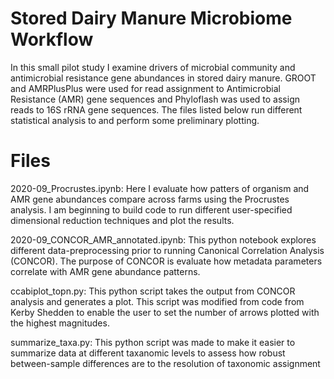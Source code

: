 # Stored Dairy Manure Microbiome Workflow

In this small pilot study I examine drivers of microbial community and antimicrobial resistance gene abundances in stored dairy manure. GROOT and AMRPlusPlus were used for read assignment to Antimicrobial Resistance (AMR) gene sequences and Phyloflash was used to assign reads to 16S rRNA gene sequences. The files listed below run different statistical analysis to and perform some preliminary plotting.

# Files
2020-09_Procrustes.ipynb: Here I evaluate how patters of organism and AMR gene abundances compare across farms using the Procrustes analysis. I am beginning to build code to run different user-specified dimensional reduction techniques and plot the results. 

2020-09_CONCOR_AMR_annotated.ipynb: This python notebook explores different data-preprocessing prior to running Canonical Correlation Analysis (CONCOR). The purpose of CONCOR is evaluate how metadata parameters correlate with AMR gene abundance patterns. 

ccabiplot_topn.py: This python script takes the output from CONCOR analysis and generates a plot. This script was modified from code from Kerby Shedden to enable the user to set the number of arrows plotted with the highest magnitudes.

summarize_taxa.py: This python script was made to make it easier to summarize data at different taxanomic levels to assess how robust between-sample differences are to the resolution of taxonomic assignment
